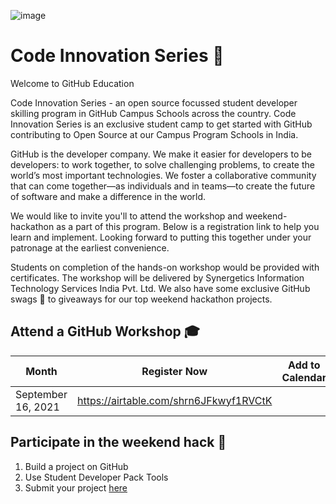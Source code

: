 ![image](https://user-images.githubusercontent.com/52326803/132934703-e8b7883f-1339-4ab9-9cc4-010103a1ca82.png)

# Code Innovation Series 🎉
Welcome to GitHub Education

Code Innovation Series - an open source focussed student developer skilling program in GitHub Campus Schools across the country. 
Code Innovation Series is an exclusive student camp to get started with GitHub contributing to Open Source at our Campus Program Schools in India. 

GitHub is the developer company. We make it easier for developers to be developers: to work together, to solve challenging problems, to create the world’s most important technologies. We foster a collaborative community that can come together—as individuals and in teams—to create the future of software and make a difference in the world.

We would like to invite you'll to attend the workshop and weekend-hackathon as a part of this program. Below is a registration link to help you learn and implement. Looking forward to putting this together under your patronage at the earliest convenience.

Students on completion of the hands-on workshop would be provided with certificates. The workshop will be delivered by Synergetics Information Technology Services India Pvt. Ltd. We also have some exclusive GitHub swags 🎁 to giveaways for our top weekend hackathon projects. 

## Attend a GitHub Workshop 🎓
| Month      | Register Now | Add to Calendar |
| ----------- | ----------- | ------------- |
| September 16, 2021      | https://airtable.com/shrn6JFkwyf1RVCtK      |  |

## Participate in the weekend hack 🚀

1. Build a project on GitHub
2. Use Student Developer Pack Tools
3. Submit your project [here](https://github.com/GitHub-Campus-Program-India/September2021/issues/new/choose)
